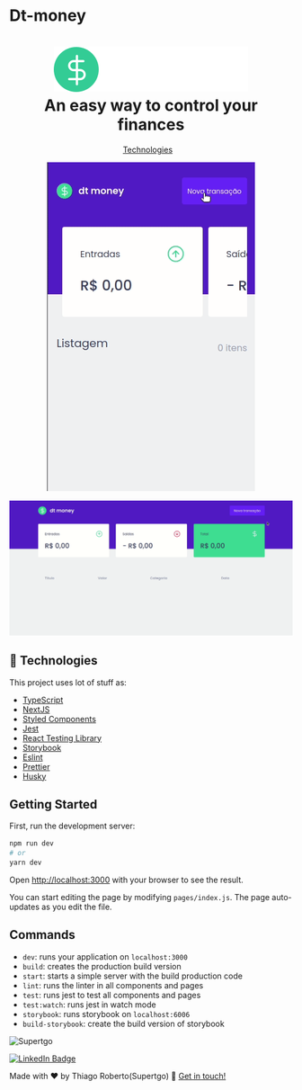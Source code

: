 # Dt-money

<h1 align="center">
    <img alt="Dt-money logo" src="public/assets/logo.svg" />
    <br>
    An easy way to control your finances
</h1>

<p align="center">
  <a href="#rocket-technologies">Technologies</a>&nbsp;&nbsp;&nbsp;
</p>



<p align="center">
  <img src="/demo/dt-money-mobile.gif" />
</p>

<img src="/demo/dt-money-desktop.gif" />

## :rocket: Technologies

This project uses lot of stuff as:

- [TypeScript](https://www.typescriptlang.org/)
- [NextJS](https://nextjs.org/)
- [Styled Components](https://styled-components.com/)
- [Jest](https://jestjs.io/)
- [React Testing Library](https://testing-library.com/docs/react-testing-library/intro)
- [Storybook](https://storybook.js.org/)
- [Eslint](https://eslint.org/)
- [Prettier](https://prettier.io/)
- [Husky](https://github.com/typicode/husky)

## Getting Started

First, run the development server:

```bash
npm run dev
# or
yarn dev
```

Open [http://localhost:3000](http://localhost:3000) with your browser to see the result.

You can start editing the page by modifying `pages/index.js`. The page auto-updates as you edit the file.

## Commands

- `dev`: runs your application on `localhost:3000`
- `build`: creates the production build version
- `start`: starts a simple server with the build production code
- `lint`: runs the linter in all components and pages
- `test`: runs jest to test all components and pages
- `test:watch`: runs jest in watch mode
- `storybook`: runs storybook on `localhost:6006`
- `build-storybook`: create the build version of storybook




<img alt="Supertgo" title="Supertgo" src="https://avatars.githubusercontent.com/u/47607913?v=4" height="100" width="100" />

[![LinkedIn Badge](https://img.shields.io/badge/-Thiago_Roberto-blue?style=flat-square&logo=Linkedin&logoColor=white&link=https://www.linkedin.com/in/thiago-roberto-69763b142/)](https://www.linkedin.com/in/thiago-roberto-69763b142/)

Made with ♥ by Thiago Roberto(Supertgo) :wave: [Get in touch!](https://www.linkedin.com/in/thiago-roberto-69763b142/)
